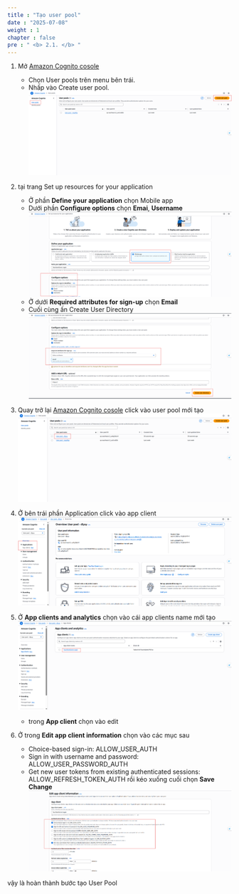 ```yaml
---
title : "Tạo user pool"
date : "2025-07-08"
weight : 1
chapter : false
pre : " <b> 2.1. </b> "
---
```


1. Mở [Amazon Cognito cosole](https://ap-southeast-2.console.aws.amazon.com/cognito/v2/idp/user-pools?region=ap-southeast-2)
    + Chọn User pools trên menu bên trái.
    + Nhấp vào Create user pool.
![Connect](</images/2.prerequisite/user_pool/Screenshot 2025-07-09 100815.png>)

2. tại trang Set up resources for your application
    + Ở phần **Define your application** chọn Mobile app
    + Dưới phần **Configure options** chọn **Emai**, **Username**
![Connect](</images/2.prerequisite/user_pool/Screenshot 2025-07-09 101949.png>)
    + Ở dưới **Required attributes for sign-up** chọn **Email**
    + Cuối cùng ấn Create User Directory
![Connect](</images/2.prerequisite/user_pool/Screenshot 2025-07-09 102420.png>)

3. Quay trở lại [Amazon Cognito cosole](https://ap-southeast-2.console.aws.amazon.com/cognito/v2/idp/user-pools?region=ap-southeast-2) click vào user pool mới tạo
![Connect](/images/2.prerequisite/user_pool/buoc4.png)

4. Ở bên trái phần Application click vào app client
![Connect](/images/2.prerequisite/user_pool/buoc5.png)

5. Ở **App clients and analytics** chọn vào cái app clients name mới tạo
![Connect](/images/2.prerequisite/user_pool/buoc6.png)
    + trong **App client** chọn vào edit

6. Ở trong **Edit app client information** chọn vào các mục sau
    + Choice-based sign-in: ALLOW_USER_AUTH
    + Sign in with username and password: ALLOW_USER_PASSWORD_AUTH
    + Get new user tokens from existing authenticated sessions: ALLOW_REFRESH_TOKEN_AUTH
rồi kéo xuống cuối chọn **Save Change**
![Connect](/images/2.prerequisite/user_pool/buoc7.png)

vậy là hoàn thành bước tạo User Pool
